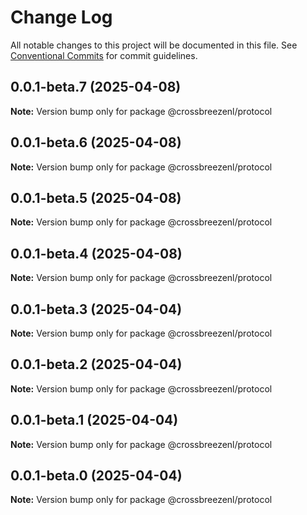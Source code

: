 # Change Log

All notable changes to this project will be documented in this file.
See [Conventional Commits](https://conventionalcommits.org) for commit guidelines.

## 0.0.1-beta.7 (2025-04-08)

**Note:** Version bump only for package @crossbreezenl/protocol

## 0.0.1-beta.6 (2025-04-08)

**Note:** Version bump only for package @crossbreezenl/protocol

## 0.0.1-beta.5 (2025-04-08)

**Note:** Version bump only for package @crossbreezenl/protocol

## 0.0.1-beta.4 (2025-04-08)

**Note:** Version bump only for package @crossbreezenl/protocol

## 0.0.1-beta.3 (2025-04-04)

**Note:** Version bump only for package @crossbreezenl/protocol

## 0.0.1-beta.2 (2025-04-04)

**Note:** Version bump only for package @crossbreezenl/protocol

## 0.0.1-beta.1 (2025-04-04)

**Note:** Version bump only for package @crossbreezenl/protocol

## 0.0.1-beta.0 (2025-04-04)

**Note:** Version bump only for package @crossbreezenl/protocol
